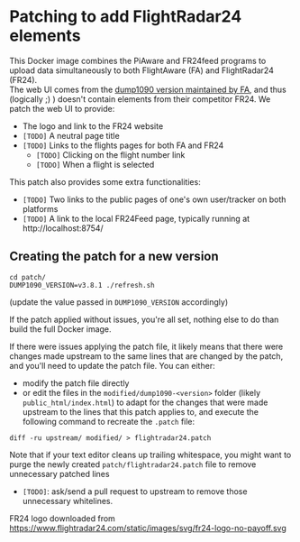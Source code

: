 # Patching to add FlightRadar24 elements

This Docker image combines the PiAware and FR24feed programs to upload data simultaneously to both FlightAware (FA) and FlightRadar24 (FR24). \
The web UI comes from the [dump1090 version maintained by FA](https://github.com/flightaware/dump1090), and thus (logically ;) ) doesn't contain elements from their competitor FR24. We patch the web UI to provide:

* The logo and link to the FR24 website
* `[TODO]` A neutral page title
* `[TODO]` Links to the flights pages for both FA and FR24
  * `[TODO]` Clicking on the flight number link
  * `[TODO]` When a flight is selected

This patch also provides some extra functionalities:
* `[TODO]` Two links to the public pages of one's own user/tracker on both platforms
* `[TODO]` A link to the local FR24Feed page, typically running at http://localhost:8754/

## Creating the patch for a new version

```
cd patch/
DUMP1090_VERSION=v3.8.1 ./refresh.sh
```

(update the value passed in `DUMP1090_VERSION` accordingly)

If the patch applied without issues, you're all set, nothing else to do than build the full Docker image.

If there were issues applying the patch file, it likely means that there were changes made upstream to the same lines that are changed by the patch, and you'll need to update the patch file. You can either:

* modify the patch file directly
* or edit the files in the `modified/dump1090-<version>` folder (likely `public_html/index.html`) to adapt for the changes that were made upstream to the lines that this patch applies to, and execute the following command to recreate the `.patch` file:
```
diff -ru upstream/ modified/ > flightradar24.patch
```
Note that if your text editor cleans up trailing whitespace, you might want to purge the newly created `patch/flightradar24.patch` file to remove unnecessary patched lines
  * `[TODO]`: ask/send a pull request to upstream to remove those unnecessary whitelines.


FR24 logo downloaded from https://www.flightradar24.com/static/images/svg/fr24-logo-no-payoff.svg
